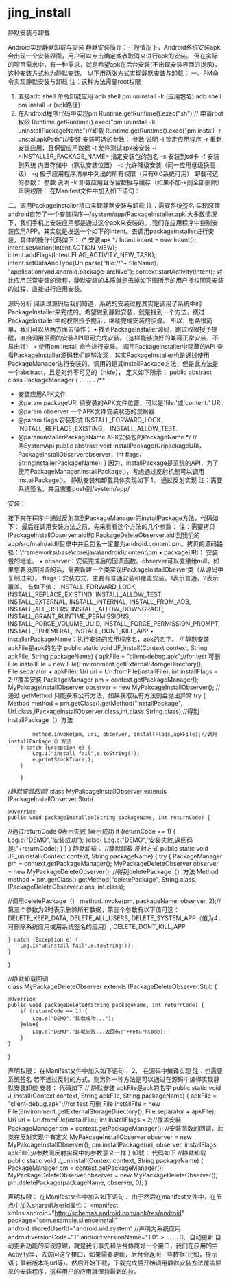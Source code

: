 # jing_install
静默安装与卸载


Android实现静默卸载与安装
静默安装简介：一般情况下，Android系统安装apk会出现一个安装界面，用户可以点击确定或者取消来进行apk的安装。
但在实际的项目需求中，有一种需求，就是希望apk在后台安装(不出现安装界面的提示)，这种安装方式称为静默安装。
以下用两张方式实现静默安装与卸载：
一、PM命令实现静默安装与卸载
注：这种方法需要root权限
1. 直接adb shell 命令卸载应用
adb shell pm uninstall -k (应用包名)
adb shell pm install  -r  (apk路径)
2. 在Android程序代码中实现pm
Runtime.getRuntime().exec("sh");// 申请root权限
Runtime.getRuntime().exec("pm uninstall -k uninstallPackageName")//卸载
Runtime.getRuntime().exec("pm install -r unstallapkPath")//安装
安装可选的参数：
参数	说明
-l	锁定应用程序
-r	重新安装应用，且保留应用数据
-t	允许测试apk被安装
-i <INSTALLER_PACKAGE_NAME>	指定安装包的包名
-s	安装到sd卡
-f	安装到系统 内置存储中（默认安装位置）
-d	允许降级安装（同一应用低级换高级）
-g	授予应用程序清单中列出的所有权限（只有6.0系统可用）
卸载可选的参数：
参数	说明
-k	卸载应用且保留数据与缓存（如果不加-k则全部删除）
声明权限：
在Manifest文件中加入如下语句：
<uses-permission android:name="android.permission.INSTALL_PACKAGES" />
<uses-permission android:name="android.permission.DELETE_PACKAGES" />


二、调用PackageInstaller接口实现静默安装与卸载
注：需要系统签名
实现原理
android自带了一个安装程序—/system/app/PackageInstaller.apk.大多数情况下，我们手机上安装应用都是通过这个apk来安装的。.我们在应用程序中控制安装应用APP，其实就是发送一个如下的intent。去调用packageinstaller进行安装，具体的操作代码如下：
/* 安装apk */
Intent intent = new Intent();
intent.setAction(Intent.ACTION_VIEW);
intent.addFlags(Intent.FLAG_ACTIVITY_NEW_TASK);
intent.setDataAndType(Uri.parse("file://"+ fileName)，
   "application/vnd.android.package-archive");
context.startActivity(intent);
对比应用正常安装的流程，静默安装的本质就是去掉如下图所示的用户授权同意安装的过程，直接进行应用安装。
 
源码分析
阅读过源码后我们知道，系统的安装过程其实是调用了系统中的PackageInstaller来完成的。希望做到静默安装，就是找到一个方法，绕过PackageInstaller中的权限授予提示，继续完成安装的步骤。 
所以，思路很简单，我们可以从两方面去操作：
•	找到PackageInstaller源码，跳过权限授予提醒，直接调用后面的安装API即可完成安装。（这样能够良好的兼容正常安装，不易出错）
•	使用pm install 命令进行安装。
调用PackageInstaller中隐藏的API
查看PackageInstaller源码我们能够发现，其实PackageInstaller也是通过使用PackageManager进行安装的。调用的是其installPackage方法，但是此方法是一个abstract，且是对外不可见的（hide），
定义如下所示：
public abstract class PackageManager {
………
/**
 * 安装应用APK文件
 * @param packageURI 待安装的APK文件位置，可以是'file:'或'content:' URI.
 * @param observer 一个APK文件安装状态的观察器
 * @param flags 安装形式 INSTALL_FORWARD_LOCK， INSTALL_REPLACE_EXISTING， INSTALL_ALLOW_TEST.
 * @paraminstallerPackageName APK安装包的PackageName
 */
// @SystemApi
public abstract void installPackage(UripackageURI， PackageInstallObserverobserver，int flags， StringinstallerPackageName);
}
因为，installPackage是系统的API，为了使用PackageManager.installPackage()，考虑通过反射机制可以调用installPackage()。
静默安装和卸载具体实现如下
1、	通过反射实现
注：需要系统签名，并且需要push到/system/app/

安装：

接下来在程序中通过反射拿到PackageManager的installPackage方法，代码如下：
最后在调用安装方法之前，先来看看这个方法的几个参数：
注：需要拷贝IPackageInstallObserver.aidl和IPackageDeleteObserver.aidl到我们的app/src/main/aidl/目录中并且包名一定要为android.content.pm。拷贝的源码路径：\frameworks\base\core\java\android\content\pm
•	packageURI： 安装包的地址。
•	observer：安装完成后的回调函数。observer可以直接给null，如果想要设置回调的话，需要新建一个类实现IPackageInstallOberver类（从源码中复制过来）。
flags：安装方式，主要有普通安装和覆盖安装。1表示普通，2表示覆盖。
有如下值：
INSTALL_FORWARD_LOCK,
INSTALL_REPLACE_EXISTING,
INSTALL_ALLOW_TEST,
INSTALL_EXTERNAL,
INSTALL_INTERNAL,
INSTALL_FROM_ADB,
INSTALL_ALL_USERS,
INSTALL_ALLOW_DOWNGRADE,
INSTALL_GRANT_RUNTIME_PERMISSIONS,
INSTALL_FORCE_VOLUME_UUID,
INSTALL_FORCE_PERMISSION_PROMPT,
INSTALL_EPHEMERAL,
INSTALL_DONT_KILL_APP
•	installerPackageName：执行安装的应用程序名，apk的名字。
//    静默安装 apkFile是apk的名字
    public static void JF_install(Context context, String apkFile, String packageName) {
        apkFile = "client-debug.apk";//for test 可删
File installFile = new File(Environment.getExternalStorageDirectory(), File.separator + apkFile);
        Uri uri = Uri.fromFile(installFile);
        int installFlags = 2;//覆盖安装
        PackageManager pm = context.getPackageManager();
        MyPakcageInstallObserver observer = new MyPakcageInstallObserver();
//         通过 getMethod 只能获取公有方法，如果获取私有方法则会抛出异常
try {
   Method method = pm.getClass().getMethod("installPackage", Uri.class,IPackageInstallObserver.class,int.class,String.class);//得到installPackage（）方法

            method.invoke(pm, uri, observer, installFlags,apkFile);//调用installPackage（）方法
        } catch (Exception e) {
            Log.i("install fail",e.toString());
            e.printStackTrace();
        }

        }

/*静默安装回调*/
class MyPakcageInstallObserver extends IPackageInstallObserver.Stub{

    @Override
    public void packageInstalled(String packageName, int returnCode) {

//通过returnCode  0表示失败 1表示成功
        if (returnCode == 1) {
            Log.e("DEMO","安装成功");
        }else{
            Log.e("DEMO","安装失败,返回码是:"+returnCode);
        }
    }
}
静默卸载：
//静默卸载 反射方式
public static void JF_uninstall(Context context, String packageName) {
    try {
        PackageManager pm = context.getPackageManager();
        MyPackageDeleteObserver observer = new MyPackageDeleteObserver();
//得到deletePackage（）方法
        Method method = pm.getClass().getMethod("deletePackage", String.class, IPackageDeleteObserver.class, int.class);

//调用deletePackage（）
            method.invoke(pm, packageName, observer, 2);//第三个参数为2时表示删除所有数据，第三个参数有以下值可选：DELETE_KEEP_DATA,
DELETE_ALL_USERS,
DELETE_SYSTEM_APP（值为4，可删除系统应用或用系统签名的应用）,
DELETE_DONT_KILL_APP

    } catch (Exception e) {
        Log.i("uninstall fail",e.toString());
    }
}

//静默卸载回调  
class MyPackageDeleteObserver extends IPackageDeleteObserver.Stub {

    @Override
    public void packageDeleted(String packageName, int returnCode) {
        if (returnCode == 1) {
            Log.e("DEMO","卸载成功...");
        }else{
            Log.e("DEMO","卸载失败...返回码:"+returnCode);
        }
    }
}

声明权限：
在Manifest文件中加入如下语句：
<uses-permission android:name="android.permission.INSTALL_PACKAGES" />
<uses-permission android:name="android.permission.DELETE_PACKAGES" />
2、	在源码中编译实现
注：也需要系统签名
若不通过反射的方式，则另外一种方法是可以通过在源码中编译实现静默安装卸载
安装：
代码如下
//    静默安装 apkFile是apk的名字
public static void J_install(Context context, String apkFile, String packageName) {
    apkFile = "client-debug.apk";//for test 可删
    File installFile = new File(Environment.getExternalStorageDirectory(), File.separator + apkFile);
    Uri uri = Uri.fromFile(installFile);
    int installFlags = 2;//覆盖安装
    PackageManager pm = context.getPackageManager();
//安装函数的回调，此类在反射实现中有定义
       MyPakcageInstallObserver observer = new MyPakcageInstallObserver();
    pm.installPackage(uri, observer, installFlags, apkFile);//参数同反射实现中的参数意义一样
}
卸载：
代码如下
//静默卸载
public static void J_uninstall(Context context, String packageName) {
    PackageManager pm = context.getPackageManager();
    MyPackageDeleteObserver observer = new MyPackageDeleteObserver();
    pm.deletePackage(packageName, observer, 0);
}

声明权限：
在Manifest文件中加入如下语句：
<uses-permission android:name="android.permission.INSTALL_PACKAGES" />
<uses-permission android:name="android.permission.DELETE_PACKAGES" />
由于然后在manifest文件中，在<manifest/>节点中加入sharedUserId属性：
<manifest xmlns:android="http://schemas.android.com/apk/res/android"
    package="com.example.slienceinstall"
    android:sharedUserId="android.uid.system"          //声明为系统应用
    android:versionCode="1"
    android:versionName="1.0" >
  ... ...
<manifest/>
3、自动更新
自动更新功能的实现原理，就是我们事先和后台协商好一个接口，我们在应用的主Activity里，去访问这个接口，如果需要更新，后台会返回一些数据(比如，提示语；最新版本的url等)。然后开始下载，下载完成后开始调用静默安装方法覆盖原来的安装程序，这样用户的应用就保持最新的拉。
 

 
 
